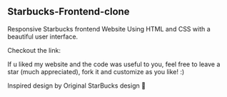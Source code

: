 ## Starbucks-Frontend-clone 
Responsive Starbucks frontend Website Using HTML and CSS with a beautiful user interface. 

Checkout the link:

If u liked my website and the code was useful to you,
feel free to leave a star (much appreciated), fork it and customize as you like! :)

Inspired design by Original StarBucks design 🙌
